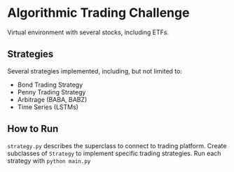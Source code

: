 # Algorithmic Trading Challenge


Virtual environment with several stocks, including ETFs. 

## Strategies

Several strategies implemented, including, but not limited to: 

- Bond Trading Strategy
- Penny Trading Strategy
- Arbitrage (BABA, BABZ)
- Time Series (LSTMs)

## How to Run

``` strategy.py ``` describes the superclass to connect to trading platform.
Create subclasses of ``` Strategy ``` to implement specific trading strategies.
Run each strategy with ``` python main.py ```



